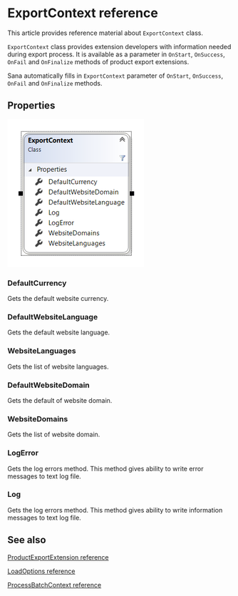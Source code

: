 ﻿# ExportContext reference

This article provides reference material about `ExportContext` class.

`ExportContext` class provides extension developers with information needed during export process. It is available as a parameter in `OnStart`, `OnSuccess`, `OnFail` and `OnFinalize` methods of product export extensions.

Sana automatically fills in `ExportContext` parameter of `OnStart`, `OnSuccess`, `OnFail` and `OnFinalize` methods.


## Properties

![ExportContext](img/product-export-context/class.png)

### DefaultCurrency

Gets the default website currency.

### DefaultWebsiteLanguage

Gets the default website language.

### WebsiteLanguages

Gets the list of website languages.

### DefaultWebsiteDomain

Gets the default of website domain.

### WebsiteDomains

Gets the list of website domain.

### LogError

Gets the log errors method. This method gives ability to write error messages to text log file.

### Log

Gets the log errors method. This method gives ability to write information messages to text log file.


## See also

[ProductExportExtension reference](product-export-extension.md)

[LoadOptions reference](product-export-load-options.md)

[ProcessBatchContext reference](product-export-process-batch-context.md)
